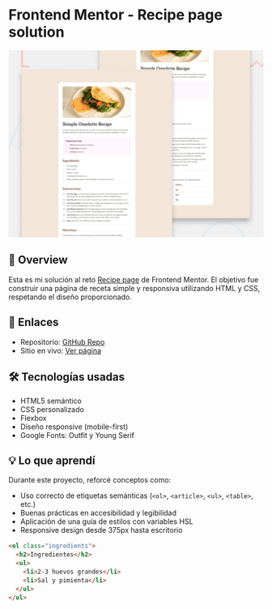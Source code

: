 # Frontend Mentor - Recipe page solution

![Design preview for the Recipe page coding challenge](assets/images/preview.jpg)

## 🚀 Overview

Esta es mi solución al reto [Recipe page](https://www.frontendmentor.io/challenges/recipe-page-KiTsR8QQKm) de Frontend Mentor. El objetivo fue construir una página de receta simple y responsiva utilizando HTML y CSS, respetando el diseño proporcionado.

## 🔗 Enlaces

- Repositorio: [GitHub Repo](https://github.com/Guzman-05/Recipe-Page)
- Sitio en vivo: [Ver página](https://guzman-05.github.io/Recipe-Page/)

## 🛠️ Tecnologías usadas

- HTML5 semántico
- CSS personalizado
- Flexbox
- Diseño responsive (mobile-first)
- Google Fonts: Outfit y Young Serif

## 💡 Lo que aprendí

Durante este proyecto, reforcé conceptos como:

- Uso correcto de etiquetas semánticas (`<ol>`, `<article>`, `<ul>`, `<table>`, etc.)
- Buenas prácticas en accesibilidad y legibilidad
- Aplicación de una guía de estilos con variables HSL
- Responsive design desde 375px hasta escritorio

```html
<ol class="ingredients">
  <h2>Ingredientes</h2>
  <ul>
    <li>2-3 huevos grandes</li>
    <li>Sal y pimienta</li>
  </ul>
</ol>
